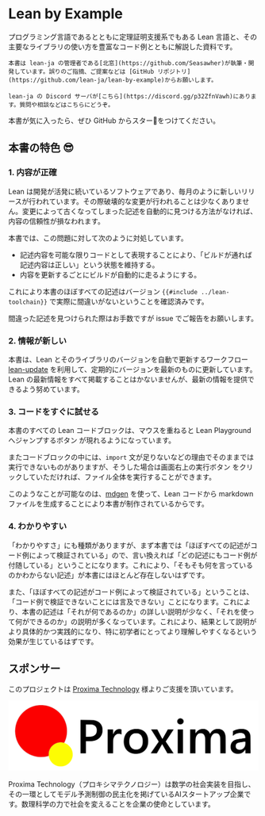 # Lean by Example

プログラミング言語であるとともに定理証明支援系でもある Lean 言語と、その主要なライブラリの使い方を豊富なコード例とともに解説した資料です。

```admonish info title=""
本書は lean-ja の管理者である[北窓](https://github.com/Seasawher)が執筆・開発しています。誤りのご指摘、ご提案などは [GitHub リポジトリ](https://github.com/lean-ja/lean-by-example)からお願いします。

lean-ja の Discord サーバが[こちら](https://discord.gg/p32ZfnVawh)にあります。質問や相談などはこちらにどうぞ。
```

本書が気に入ったら、ぜひ GitHub からスター🌟をつけてください。

## 本書の特色 😎

### 1. 内容が正確
Lean は開発が活発に続いているソフトウェアであり、毎月のように新しいリリースが行われています。その際破壊的な変更が行われることは少なくありません。変更によって古くなってしまった記述を自動的に見つける方法がなければ、内容の信頼性が損なわれます。

本書では、この問題に対して次のように対処しています。

* 記述内容を可能な限りコードとして表現することにより、「ビルドが通れば記述内容は正しい」という状態を維持する。
* 内容を更新するごとにビルドが自動的に走るようにする。

これにより本書のほぼすべての記述はバージョン `{{#include ../lean-toolchain}}` で実際に間違いがないということを確認済みです。

間違った記述を見つけられた際はお手数ですが issue でご報告をお願いします。

### 2. 情報が新しい
本書は、Lean とそのライブラリのバージョンを自動で更新するワークフロー [lean-update](https://github.com/oliver-butterley/lean-update) を利用して、定期的にバージョンを最新のものに更新しています。Lean の最新情報をすべて掲載することはかないませんが、最新の情報を提供できるよう努めています。

### 3. コードをすぐに試せる
本書のすべての Lean コードブロックは、マウスを重ねると Lean Playground へジャンプするボタン <i class="fa fa-external-link"></i> が現れるようになっています。

またコードブロックの中には、`import` 文が足りないなどの理由でそのままでは実行できないものがありますが、そうした場合は画面右上の実行ボタン <i class="fa fa-play"></i> をクリックしていただければ、ファイル全体を実行することができます。

このようなことが可能なのは、[mdgen](https://github.com/Seasawher/mdgen) を使って、Lean コードから markdown ファイルを生成することにより本書が制作されているからです。

### 4. わかりやすい

「わかりやすさ」にも種類がありますが、まず本書では「ほぼすべての記述がコード例によって検証されている」ので、言い換えれば「どの記述にもコード例が付随している」ということになります。これにより、「そもそも何を言っているのかわからない記述」が本書にはほとんど存在しないはずです。

また、「ほぼすべての記述がコード例によって検証されている」ということは、「コード例で検証できないことには言及できない」ことになります。これにより、本書の記述は「それが何であるのか」の詳しい説明が少なく、「それを使って何ができるのか」の説明が多くなっています。これにより、結果として説明がより具体的かつ実践的になり、特に初学者にとってより理解しやすくなるという効果が生じているはずです。

## スポンサー

このプロジェクトは [Proxima Technology](https://proxima-ai-tech.com/) 様よりご支援を頂いています。

![logo of Proxima Technology](./image/proxima.svg)

Proxima Technology（プロキシマテクノロジー）は数学の社会実装を目指し、その⼀環としてモデル予測制御の民主化を掲げているAIスタートアップ企業です。数理科学の力で社会を変えることを企業の使命としています。
